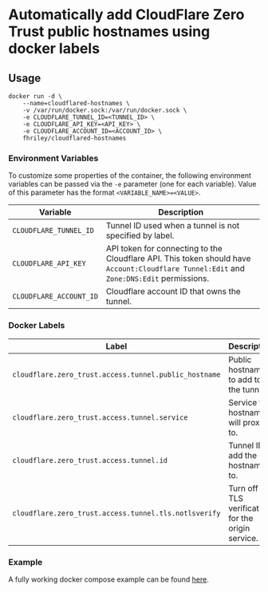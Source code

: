 # Automatically add CloudFlare Zero Trust public hostnames using docker labels

## Usage

```
docker run -d \
    --name=cloudflared-hostnames \
    -v /var/run/docker.sock:/var/run/docker.sock \
    -e CLOUDFLARE_TUNNEL_ID=<TUNNEL_ID> \
    -e CLOUDFLARE_API_KEY=<API_KEY> \
    -e CLOUDFLARE_ACCOUNT_ID=<ACCOUNT_ID> \
    fhriley/cloudflared-hostnames
```

### Environment Variables

To customize some properties of the container, the following environment
variables can be passed via the `-e` parameter (one for each variable).  Value
of this parameter has the format `<VARIABLE_NAME>=<VALUE>`.

| Variable       | Description                                  |
|----------------|----------------------------------------------|
|`CLOUDFLARE_TUNNEL_ID`| Tunnel ID used when a tunnel is not specified by label. |
|`CLOUDFLARE_API_KEY`| API token for connecting to the Cloudflare API. This token should have `Account:Cloudflare Tunnel:Edit` and `Zone:DNS:Edit` permissions. |
|`CLOUDFLARE_ACCOUNT_ID`| Cloudflare account ID that owns the tunnel. |

### Docker Labels

| Label       | Description                                  |Required| Example |
|-------------|----------------------------------------------|-----|-|
|`cloudflare.zero_trust.access.tunnel.public_hostname`|Public hostname to add to the tunnel.|Yes|`service.domain.com`|
|`cloudflare.zero_trust.access.tunnel.service`|Service the hostname will proxy to.|Yes|`http://192.168.1.100:8000`|
|`cloudflare.zero_trust.access.tunnel.id`|Tunnel ID to add the hostname to.|No|`423971df-7091-4ed9-85e8-25bb598776ab`|
|`cloudflare.zero_trust.access.tunnel.tls.notlsverify`|Turn off TLS verification for the origin service.|No|`true`|

### Example

A fully working docker compose example can be found [here](https://github.com/fhriley/cloudflared-hostnames/tree/main/example).
